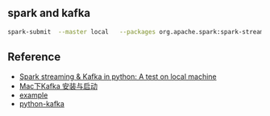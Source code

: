 ## spark and kafka

```bash
spark-submit  --master local   --packages org.apache.spark:spark-streaming-kafka-0-8_2.11:2.0.2  --jars spark-streaming-kafka-0-8_2.11-2.0.2.jar  consumer.py
```

## Reference
- [Spark streaming & Kafka in python: A test on local machine](https://medium.com/@kass09/spark-streaming-kafka-in-python-a-test-on-local-machine-edd47814746)
- [Mac下Kafka 安装与启动](https://www.jianshu.com/p/a581372f07b4)
- [example](https://www.cppentry.com/bencandy.php?fid=120&id=191431)
- [python-kafka](https://zhuanlan.zhihu.com/p/38330574)
